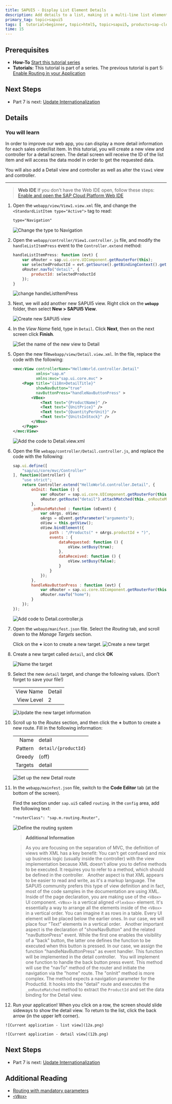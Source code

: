 ```yaml
---
title: SAPUI5 - Display List Element Details
description: Add details to a list, making it a multi-line list element
primary_tag: topic>sapui5
tags: [  tutorial>beginner, topic>html5, topic>sapui5, products>sap-cloud-platform ]
time: 15
---
```

## Prerequisites  
- **How-To** [Start this tutorial series](https://www.sap.com/developer/tutorials/sapui5-webide-open-webide.html)
- **Tutorials:** This tutorial is part of a series.  The previous tutorial is part 5: [Enable Routing in your Application](https://www.sap.com/developer/tutorials/sapui5-webide-enable-routing.html)

## Next Steps
 - Part 7 is next: [Update Internationalization](https://www.sap.com/developer/tutorials/sapui5-webide-update-internationalization.html)

## Details
### You will learn  
In order to improve our web app, you can display a more detail information for each sales order/list item. In this tutorial, you will create a new view and controller for a detail screen. The detail screen will receive the ID of the list item and will access the data model in order to get the requested data.

You will also add a Detail view and controller as well as alter the `View1` view and controller.  


---
>  **Web IDE** If you don't have the Web IDE open, follow these steps: [Enable and open the SAP Cloud Platform Web IDE](https://www.sap.com/developer/tutorials/sapui5-webide-open-webide.html)


1.  Open the `webapp/view/View1.view.xml` file, and change the `<StandardListItem type="Active">` tag to read:

    ```xml
    type="Navigation"
    ```

    ![Change the type to Navigation](1.png)

2.  Open the `webapp/controller/View1.controller.js` file, and modify the `handleListItemPress` event to the `Controller.extend` method:

    ```javascript
    handleListItemPress: function (evt) {
	 	var oRouter = sap.ui.core.UIComponent.getRouterFor(this);
	 	var selectedProductId = evt.getSource().getBindingContext().getProperty("ProductID");
    	oRouter.navTo("detail", {
    		productId: selectedProductId
    	});
    }
    ```

    ![change handleListItemPress](2.png)


3.  Next, we will add another new SAPUI5 view.  Right click on the **`webapp`** folder, then select **New > SAPUI5 View**.

    ![Create new SAPUI5 view](3.png)

4.  In the *View Name* field, type in `Detail`.  Click **Next**, then on the next screen click **Finish**.

    ![Set the name of the new view to Detail](4.png)

5.  Open the new file`webapp/view/Detail.view.xml`.  In the file, replace the code with the following:

    ```xml
    <mvc:View controllerName="HelloWorld.controller.Detail"
              xmlns="sap.m"
              xmlns:mvc="sap.ui.core.mvc" >
    	<Page title="{i18n>DetailTitle}"
    	      showNavButton="true"
    	      navButtonPress="handleNavButtonPress" >
    		<VBox>
    			<Text text="{ProductName}" />
    			<Text text="{UnitPrice}" />
    			<Text text="{QuantityPerUnit}" />
    			<Text text="{UnitsInStock}" />
    		</VBox>
    	</Page>
    </mvc:View>
    ```

    ![Add the code to Detail.view.xml](5.png)


6.  Open the file `webapp/controller/Detail.controller.js`, and replace the code with the following:  

    ```javascript
    sap.ui.define([
    	"sap/ui/core/mvc/Controller"
    ], function(Controller) {
    	"use strict";
    	return Controller.extend("HelloWorld.controller.Detail", {
    		onInit: function () {
    			var oRouter = sap.ui.core.UIComponent.getRouterFor(this);
    			oRouter.getRoute("detail").attachMatched(this._onRouteMatched, this);
    		},
    		_onRouteMatched : function (oEvent) {
    			var oArgs, oView;
    			oArgs = oEvent.getParameter("arguments");
    			oView = this.getView();
    			oView.bindElement({
    				path : "/Products(" + oArgs.productId + ")",
    				events : {
    					dataRequested: function () {
    						oView.setBusy(true);
    					},
    					dataReceived: function () {
    						oView.setBusy(false);
    					}
    				}
    			});
    		},
    		handleNavButtonPress : function (evt) {
    			var oRouter = sap.ui.core.UIComponent.getRouterFor(this);
    			oRouter.navTo("home");
    		}
    	});
    });
    ```

    ![Add code to Detail.controller.js](6.png)


7.  Open the `webapp/manifest.json` file.  Select the *Routing* tab, and scroll down to the *Manage Targets* section.

    Click on the **+** icon to create a new target.
   ![Create a new target](7.png)

8.  Create a new target called `detail`, and click **OK**

    ![Name the target](8.png)

9.  Select the new `detail` target, and change the following values.  (Don't forget to save your file!)

    |           |           |
    |----------:|---------- |
    |View Name  |Detail     |
    |View Level |2          |

    ![Update the new target information](9.png)

10. Scroll up to the *Routes* section, and then click the **+** button to create a new route.  Fill in the following information:

    |           |                   |
    |----------:|------------------ |
    |Name       |detail             |
    |Pattern    |`detail/{productId}` |
    |Greedy     |(off)              |
    |Targets    |detail             |

    ![Set up the new Detail route](10.png)

11. In the `webapp/mainfest.json` file, switch to the **Code Editor** tab (at the bottom of the screen).  

    Find the section under `sap.ui5` called `routing`.  in the `config` area, add the following text:

    ```xml
    "routerClass": "sap.m.routing.Router",
    ```

    ![Define the routing system](11.png)



    > **Additional Information**

    >As you are focusing on the separation of MVC, the definition of views with XML has a key benefit: You can't get confused and mix up business logic (usually inside the controller) with the view implementation because XML doesn't allow you to define methods to be executed. It requires you to refer to a method, which should be defined in the controller.
    >&nbsp;
    >Another aspect is that XML appears to be easier to read and write, as it's a markup language. The SAPUI5 community prefers this type of view definition and in fact, most of the code samples in the documentation are using XML.
    >&nbsp;
    >Inside of the page declaration, you are making use of the `<VBox>` UI component. `<VBox>` is a vertical aligned `<Flexbox>` element. It's essentially a way to arrange all the elements inside of the `<VBox>` in a vertical order. You can imagine it as rows in a table. Every UI element will be placed below the earlier ones. In our case, we will place four "Text" elements in a vertical order.
    >&nbsp;
    > Another important aspect is the declaration of "showNavButton" and the related "navButtonPress" event. While the first one enables the visibility of a "back" button, the latter one defines the function to be executed when this button is pressed. In our case, we assign the function "handleNavButtonPress" as event handler. This function will be implemented in the detail controller.
    >&nbsp;
    > You will implement one function to handle the back button press event. This method will use the "navTo" method of the router and initiate the navigation via the "home" route. The "onInit" method is more complex. The method expects a navigation parameter for the ProductId. It hooks into the "detail" route and executes the `_onRouteMatched` method to extract the `ProductId` and set the data binding for the Detail view.

12.  Run your application!  When you click on a row, the screen should slide sideways to show the detail view.  To return to the list, click the back arrow (in the upper left corner).

    ![Current application - list view](12a.png)

    ![Current application - detail view](12b.png)

## Next Steps
 - Part 7 is next: [Update Internationalization](https://www.sap.com/developer/tutorials/sapui5-webide-update-internationalization.html)

## Additional Reading
- [Routing with mandatory parameters](https://help.sap.com/saphelp_nw75/helpdata/en/f9/6d2522a5ca4382a274ae3c6d002ca0/content.htm)
- [`<VBox>`](https://sapui5.hana.ondemand.com/docs/api/symbols/sap.m.VBox.html)
